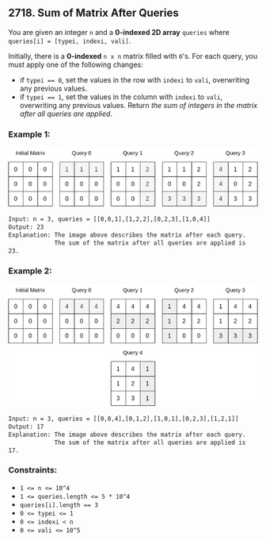 ## 2718. Sum of Matrix After Queries

You are given an integer ```n``` and a **0-indexed 2D array** ```queries``` where ```queries[i] = [typei, indexi, vali]```.

Initially, there is a **0-indexed** ```n x n``` matrix filled with ```0```'s. For each query, you must apply one of the following changes:

* if ```typei == 0```, set the values in the row with ```indexi``` to ```vali```, overwriting any previous values.
* if ```typei == 1```, set the values in the column with ```indexi``` to ```vali```, overwriting any previous values.
Return *the sum of integers in the matrix after all queries are applied*.

### Example 1:

![Example 1](images/example1.png)

```
Input: n = 3, queries = [[0,0,1],[1,2,2],[0,2,3],[1,0,4]]
Output: 23
Explanation: The image above describes the matrix after each query.
             The sum of the matrix after all queries are applied is 23.
```
### Example 2:

![Example 2](images/example2.png)

```
Input: n = 3, queries = [[0,0,4],[0,1,2],[1,0,1],[0,2,3],[1,2,1]]
Output: 17
Explanation: The image above describes the matrix after each query.
             The sum of the matrix after all queries are applied is 17.
```

### Constraints:

* ```1 <= n <= 10^4```
* ```1 <= queries.length <= 5 * 10^4```
* ```queries[i].length == 3```
* ```0 <= typei <= 1```
* ```0 <= indexi < n```
* ```0 <= vali <= 10^5```